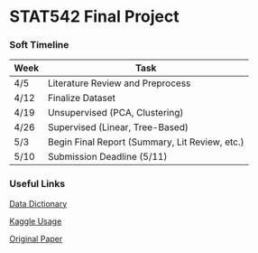 # STAT542 Final Project 

### Soft Timeline 

| Week | Task |
| --- | ----------- |
| 4/5 | Literature Review and Preprocess |
| 4/12 | Finalize Dataset |
| 4/19 | Unsupervised (PCA, Clustering) |
| 4/26 | Supervised (Linear, Tree-Based) |
| 5/3 | Begin Final Report (Summary, Lit Review, etc.) |
| 5/10 | Submission Deadline (5/11) |

### Useful Links

[Data Dictionary](https://static.openfoodfacts.org/data/data-fields.txt)

[Kaggle Usage](https://www.kaggle.com/openfoodfacts/world-food-facts/code)

[Original Paper](https://www.nature.com/articles/s41598-020-60948-w.pdf)
